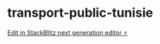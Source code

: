 # transport-public-tunisie

[Edit in StackBlitz next generation editor ⚡️](https://stackblitz.com/~/github.com/HatemAbid/transport-public-tunisie)